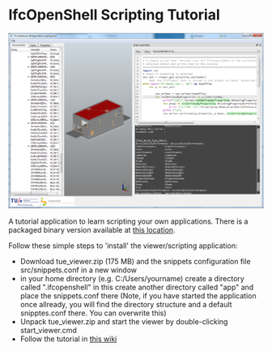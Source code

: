 # IfcOpenShell Scripting Tutorial 

![Viewer screenshot](img/tue_viewer_screen_shot.png)

A tutorial application to learn scripting your own applications.
There is a packaged binary version available at [this location](https://www.isbe.tue.nl/people/jakob/files/tue_viewer.zip).

Follow these simple steps to 'install' the viewer/scripting application:

  - Download tue_viewer.zip (175 MB) and the snippets configuration file src/snippets.conf in a new window
  - in your home directory (e.g. C:/Users/yourname) create a directory called ".ifcopenshell" in this create another directory called "app" and place the snippets.conf there (Note, if you have started the application once allready, you will find the directory structure and a default snipptes.conf there. You can overwrite this)
  - Unpack tue_viewer.zip and start the viewer by double-clicking start_viewer.cmd
  - Follow the tutorial in [this wiki](https://github.com/jakob-beetz/IfcOpenShellScriptingTutorial/wiki/Home)